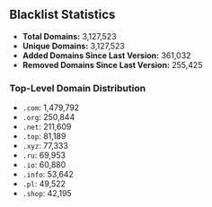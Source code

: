 ## Blacklist Statistics

- **Total Domains:** 3,127,523
- **Unique Domains:** 3,127,523
- **Added Domains Since Last Version:** 361,032
- **Removed Domains Since Last Version:** 255,425

### Top-Level Domain Distribution

-  `.com`: 1,479,792
-  `.org`: 250,844
-  `.net`: 211,609
-  `.top`: 81,189
-  `.xyz`: 77,333
-  `.ru`: 69,953
-  `.io`: 60,880
-  `.info`: 53,642
-  `.pl`: 49,522
-  `.shop`: 42,195
